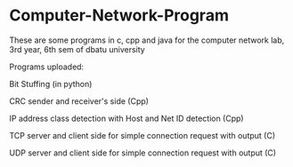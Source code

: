# Computer-Network-Program

These are some programs in c, cpp and java for the computer network lab, 3rd year, 6th sem of dbatu university

Programs uploaded:

Bit Stuffing (in python)

CRC sender and receiver's side (Cpp)

IP address class detection with Host and Net ID detection (Cpp)

TCP server and client side for simple connection request with output (C)

UDP server and client side for simple connection request with output (C)
